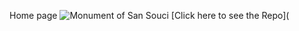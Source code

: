 Home page 
![Monument of San Souci](https://www.wmf.org/sites/default/files/styles/project_gallery_full_size/public/projects/gallery/HTI-Palace-2.jpg?itok=uyRS68mM)
[Click here to see the Repo](
